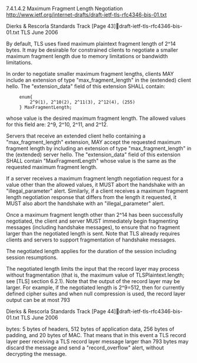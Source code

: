 7.4.1.4.2 Maximum Fragment Length Negotiation http://www.ietf.org/internet-drafts/draft-ietf-tls-rfc4346-bis-01.txt    



Dierks & Rescorla            Standards Track                    [Page 43]draft-ietf-tls-rfc4346-bis-01.txt  TLS                         June 2006


   By default, TLS uses fixed maximum plaintext fragment length of 2^14
   bytes.  It may be desirable for constrained clients to negotiate a
   smaller maximum fragment length due to memory limitations or
   bandwidth limitations.

   In order to negotiate smaller maximum fragment lengths, clients MAY
   include an extension of type "max_fragment_length" in the (extended)
   client hello.  The "extension_data" field of this extension SHALL
   contain:

         enum{
             2^9(1), 2^10(2), 2^11(3), 2^12(4), (255)
         } MaxFragmentLength;

   whose value is the desired maximum fragment length.  The allowed
   values for this field are: 2^9, 2^10, 2^11, and 2^12.

   Servers that receive an extended client hello containing a
   "max_fragment_length" extension, MAY accept the requested maximum
   fragment length by including an extension of type
   "max_fragment_length" in the (extended) server hello.  The
   "extension_data" field of this extension SHALL contain
   "MaxFragmentLength" whose value is the same as the requested maximum
   fragment length.

   If a server receives a maximum fragment length negotiation request
   for a value other than the allowed values, it MUST abort the
   handshake with an "illegal_parameter" alert.  Similarly, if a client
   receives a maximum fragment length negotiation response that differs
   from the length it requested, it MUST also abort the handshake with
   an "illegal_parameter" alert.

   Once a maximum fragment length other than 2^14 has been successfully
   negotiated, the client and server MUST immediately begin fragmenting
   messages (including handshake messages), to ensure that no fragment
   larger than the negotiated length is sent.  Note that TLS already
   requires clients and servers to support fragmentation of handshake
   messages.

   The negotiated length applies for the duration of the session
   including session resumptions.

   The negotiated length limits the input that the record layer may
   process without fragmentation (that is, the maximum value of
   TLSPlaintext.length; see [TLS] section 6.2.1).  Note that the output
   of the record layer may be larger.  For example, if the negotiated
   length is 2^9=512, then for currently defined cipher suites and when
   null compression is used, the record layer output can be at most 793



Dierks & Rescorla            Standards Track                    [Page 44]draft-ietf-tls-rfc4346-bis-01.txt  TLS                         June 2006


   bytes: 5 bytes of headers, 512 bytes of application data, 256 bytes
   of padding, and 20 bytes of MAC.  That means that in this event a TLS
   record layer peer receiving a TLS record layer message larger than
   793 bytes may discard the message and send a "record_overflow" alert,
   without decrypting the message.
